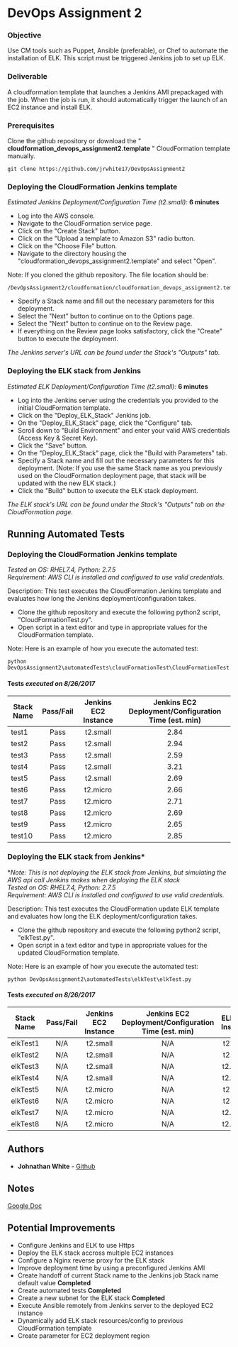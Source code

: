 # DevOps Assignment 2

### Objective
Use CM tools such as Puppet, Ansible (preferable), or Chef to automate the installation of ELK. This script must be triggered Jenkins job to set up ELK.
 
### Deliverable
A cloudformation template that launches a Jenkins AMI prepackaged with the job. When the job is run, it should automatically trigger the launch of an EC2 instance and install ELK.

### Prerequisites

Clone the github repository or download the "
**cloudformation_devops_assignment2.template**
" CloudFormation template manually.

```
git clone https://github.com/jrwhite17/DevOpsAssignment2
```

### Deploying the CloudFormation Jenkins template
*Estimated Jenkins Deployment/Configuration Time (t2.small):*
**6 minutes**

* Log into the AWS console.  
* Navigate to the CloudFormation service page.  
* Click on the "Create Stack" button.  
* Click on the "Upload a template to Amazon S3" radio button.  
* Click on the "Choose File" button.  
* Navigate to the directory housing the "cloudformation_devops_assignment2.template" and select "Open".

Note: If you cloned the github repository. The file location should be:
```
/DevOpsAssignment2/cloudformation/cloudformation_devops_assignment2.template
```

* Specify a Stack name and fill out the necessary parameters for this deployment.  
* Select the "Next" button to continue on to the Options page.  
* Select the "Next" button to continue on to the Review page.  
* If everything on the Review page looks satisfactory, click the "Create" button to execute the deployment.

*The Jenkins server's URL can be found under the Stack's "Outputs" tab.*

### Deploying the ELK stack from Jenkins
*Estimated ELK Deployment/Configuration Time (t2.small):*
**6 minutes**

* Log into the Jenkins server using the credentials you provided to the initial CloudFormation template.  
* Click on the "Deploy_ELK_Stack" Jenkins job.  
* On the "Deploy_ELK_Stack" page, click the "Configure" tab.  
* Scroll down to "Build Environment" and enter your valid AWS credentials (Access Key & Secret Key).  
* Click the "Save" button.  
* On the "Deploy_ELK_Stack" page, click the "Build with Parameters" tab.  
* Specify a Stack name and fill out the necessary parameters for this deployment. (Note: If you use the same Stack name as you previously used on the CloudFormation deployment page, that stack will be updated with the new ELK stack.)  
* Click the "Build" button to execute the ELK stack deployment.  

*The ELK stack's URL can be found under the Stack's "Outputs" tab on the CloudFormation page.*


## Running Automated Tests

### Deploying the CloudFormation Jenkins template
*Tested on OS: RHEL7.4, Python: 2.7.5*  
*Requirement: AWS CLI is installed and configured to use valid credentials.*  

Description: This test executes the CloudFormation Jenkins template and evaluates how long the Jenkins deployment/configuration takes.  

* Clone the github repository and execute the following python2 script, "CloudFormationTest.py".  
* Open script in a text editor and type in appropriate values for the CloudFormation template.

Note: Here is an example of how you execute the automated test:
```
python DevOpsAssignment2\automatedTests\cloudFormationTest\CloudFormationTest.py
```

#### Tests *executed on 8/26/2017*  
| Stack Name | Pass/Fail | Jenkins EC2 Instance | Jenkins EC2 Deployment/Configuration Time (est. min) |
|------------|:---------:|:--------------------:|:-------------------------------------------:|
| test1      | Pass      | t2.small             | 2.84                                       |
| test2      | Pass      | t2.small             | 2.94                                       |
| test3      | Pass      | t2.small             | 2.59                                       |
| test4      | Pass      | t2.small             | 3.21                                       |
| test5      | Pass      | t2.small             | 2.69                                       |
| test6      | Pass      | t2.micro             | 2.66                                       |
| test7      | Pass      | t2.micro             | 2.71                                       |
| test8      | Pass      | t2.micro             | 2.69                                       |
| test9      | Pass      | t2.micro             | 2.65                                       |
| test10      | Pass      | t2.micro             | 2.85                                       |

### Deploying the ELK stack from Jenkins*
**Note: This is not deploying the ELK stack from Jenkins, but simulating the AWS api call Jenkins makes when deploying the ELK stack*  
*Tested on OS: RHEL7.4, Python: 2.7.5*  
*Requirement: AWS CLI is installed and configured to use valid credentials.*  

Description: This test executes the CloudFormation update ELK template and evaluates how long the ELK deployment/configuration takes.  

* Clone the github repository and execute the following python2 script, "elkTest.py".  
* Open script in a text editor and type in appropriate values for the updated CloudFormation template.

Note: Here is an example of how you execute the automated test:
```
python DevOpsAssignment2\automatedTests\elkTest\elkTest.py
```

#### Tests *executed on 8/26/2017* 
| Stack Name | Pass/Fail | Jenkins EC2 Instance | Jenkins EC2 Deployment/Configuration Time (est. min) | ELK EC2 Instance | ELK EC2 Deployment/Configuration Time (est. min) |
|------------|:---------:|:--------------------:|:----------------------------------------------------:|:----------------:|:------------------------------------------------:|
| elkTest1   |    N/A    |       t2.small       |                          N/A                         |     t2.small     |                        N/A                       |
| elkTest2   |    N/A    |       t2.small       |                          N/A                         |     t2.small     |                        N/A                       |
| elkTest3   |    N/A    |       t2.small       |                          N/A                         |     t2.micro     |                        N/A                       |
| elkTest4   |    N/A    |       t2.small       |                          N/A                         |     t2.micro     |                        N/A                       |
| elkTest5   |    N/A    |       t2.micro       |                          N/A                         |     t2.small     |                        N/A                       |
| elkTest6   |    N/A    |       t2.micro       |                          N/A                         |     t2.small     |                        N/A                       |
| elkTest7   |    N/A    |       t2.micro       |                          N/A                         |     t2.micro     |                        N/A                       |
| elkTest8   |    N/A    |       t2.micro       |                          N/A                         |     t2.micro     |                        N/A                       |

## Authors

* **Johnathan White** - [Github](https://github.com/jrwhite17)

## Notes
[Google Doc](https://docs.google.com/document/d/1o1o_rkduFHuvIolAd8G8mSbP2x8Q9r0qlCpKwVkSWFo/edit?usp=sharing)

## Potential Improvements

* Configure Jenkins and ELK to use Https
* Deploy the ELK stack accross multiple EC2 instances
* Configure a Nginx reverse proxy for the ELK stack
* Improve deployment time by using a preconfigured Jenkins AMI
* Create handoff of current Stack name to the Jenkins job Stack name default value 
**Completed**
* Create automated tests
**Completed**
* Create a new subnet for the ELK stack 
**Completed**
* Execute Ansible remotely from Jenkins server to the deployed EC2 instance
* Dynamically add ELK stack resources/config to previous CloudFormation template  
* Create parameter for EC2 deployment region